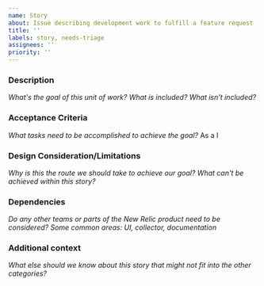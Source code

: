 ```yaml
---
name: Story
about: Issue describing development work to fulfill a feature request
title: ''
labels: story, needs-triage
assignees: ''
priority: ''
---
```


### Description
_What's the goal of this unit of work? What is included? What isn't included?_

### Acceptance Criteria
_What tasks need to be accomplished to achieve the goal?_
As a <user role> I <want to> <so that>

### Design Consideration/Limitations
_Why is this the route we should take to achieve our goal?_
_What can't be achieved within this story?_

### Dependencies
_Do any other teams or parts of the New Relic product need to be considered?_
_Some common areas: UI, collector, documentation_

### Additional context
_What else should we know about this story that might not fit into the other categories?_
